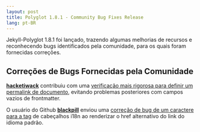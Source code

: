 ```yaml
---
layout: post
title: Polyglot 1.8.1 - Community Bug Fixes Release
lang: pt-BR
---
```


Jekyll-Polyglot 1.8.1 foi lançado, trazendo algumas melhorias de recursos e reconhecendo bugs identificados pela comunidade, para os quais foram fornecidas correções.

## Correções de Bugs Fornecidas pela Comunidade
**[hacketiwack](https://github.com/hacketiwack)** contribuiu com uma [verificação mais rigorosa para definir um permalink de documento](https://github.com/untra/polyglot/pull/200/files), evitando problemas posteriores com campos vazios de frontmatter.

O usuário do Github **[blackpill](https://github.com/blackpill)**  enviou uma [correção de bug de um caractere para a tag](https://github.com/untra/polyglot/pull/211/files) de cabeçalhos i18n ao renderizar o href alternativo do link do idioma padrão.